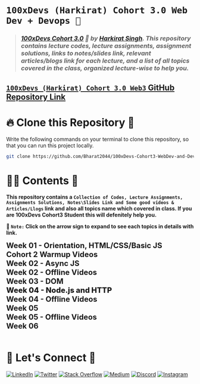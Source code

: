 # **`100xDevs (Harkirat) Cohort 3.0 Web Dev + Devops 🚀`**

> ### _[100xDevs Cohort 3.0](https://app.100xdevs.com/) 🚀 by [Harkirat Singh](https://x.com/kirat_tw). This repository contains lecture codes, lecture assignments, assignment solutions, links to notes/slides link, relevant articles/blogs link for each lecture, and a list of all topics covered in the class, organized lecture-wise to help you._

## [`100xDevs (Harkirat) Cohort 3.0 Web3` GitHub Repository Link](https://github.com/Bharat2044/100xDevs-Cohort3-Web3)

# 🔥 **Clone this Repository** 💫

Write the following commands on your terminal to clone this repository, so that you can run this project locally.

```bash
git clone https://github.com/Bharat2044/100xDevs-Cohort3-WebDev-and-Devops.git
```

# 👨‍💻 **Contents** 👀

**This repository contains a `Collection of Codes, Lecture Assignments, Assignments Solutions, Notes\Slides Link and Some good videos & Articles/Llogs` link and also all topics name which covered in class. If you are 100xDevs Cohort3 Student this will defenitely help you.**

**📌 `Note:` Click on the arrow sign to expand to see each topics in details with link.**

<details>
<summary style="display: inline; font-size: 20px; font-weight: 700; cursor: pointer;" title="Click on me to Expand">Week 01 - Orientation, HTML/CSS/Basic JS</summary>

## 📚 [ Week 01 - Orientation, HTML/CSS/Basic JS](./Week%2001%20-%20Orientation,%20HTML,CSS,Basic%20JS/)

### 💻 [**1.1 - Web Dev + Devops Orientation**](./Week%2001%20-%20Orientation,%20HTML,CSS,Basic%20JS/1.1%20-%20Web%20Dev%20+%20Devops%20Orientation/)

> **`Topics Covered:` HTML Basic -** Tags, Attributes, title, body, div, span, h1-h6, b, i, u, br, a, center, img, input, button... & **CSS Basic -** inline css, external css, color, background-color, selectors, class, id, font-size, font-weigth, border, padding, margin, flexbox... & **Build some part of VS Code Landing Page**.

-   👨‍💻 [**Lecture Codes**](./Week%2001%20-%20Orientation,%20HTML,CSS,Basic%20JS/1.1%20-%20Web%20Dev%20+%20Devops%20Orientation/Lecture%20Codes/)
-   📖 [**Notes/Slides & Articles/Blogs Link**](./Week%2001%20-%20Orientation,%20HTML,CSS,Basic%20JS/1.1%20-%20Web%20Dev%20+%20Devops%20Orientation/1.1%20-%20Web%20Dev%20+%20Devops%20Orientation%20Notes.md)
-   📝 [**Lecture Assignment**](./Week%2001%20-%20Orientation,%20HTML,CSS,Basic%20JS/1.1%20-%20Web%20Dev%20+%20Devops%20Orientation/1.1%20-%20Web%20Dev%20+%20Devops%20Orientation%20Assignment.md)
-   🖥️ [**Assignment Solution**](./Week%2001%20-%20Orientation,%20HTML,CSS,Basic%20JS/1.1%20-%20Web%20Dev%20+%20Devops%20Orientation/Assignment%20Solution/)
    -   [VS Code Landing Page Clone Live Link 🚀](https://vscode-clone-bharat.vercel.app/)

### 💻 [**1.2 - Basics of JavaScript**](./Week%2001%20-%20Orientation,%20HTML,CSS,Basic%20JS/1.2%20-%20Basics%20of%20JavaScript/)

> **`Topics Covered:` JavaScript Basic -** Interpreted, Compiled Time Language, Dynamically Typed, Single threaded, Multithreading, Garbage collector, JavaScript Synatx, Variables, var, let, const, datatypes, numer, string, boolean, operators, functions, if/else, loops, objects, arrays, array of objects, object of objects, problem solving and solved assignment problems.

-   👨‍💻 [**Lecture Codes**](./Week%2001%20-%20Orientation,%20HTML,CSS,Basic%20JS/1.2%20-%20Basics%20of%20JavaScript/Lecture%20Codes/)
-   📖 [**Notes/Slides & Articles/Blogs Link**](./Week%2001%20-%20Orientation,%20HTML,CSS,Basic%20JS/1.2%20-%20Basics%20of%20JavaScript/1.2%20-%20Basics%20of%20JavaScript%20Notes.md)
-   📝 [**Lecture Assignment**](./Week%2001%20-%20Orientation,%20HTML,CSS,Basic%20JS/1.2%20-%20Basics%20of%20JavaScript/1.2%20-%20Basics%20of%20JavaScript%20Assignment.md)
-   🖥️ [**Assignment Solution**](./Week%2001%20-%20Orientation,%20HTML,CSS,Basic%20JS/1.2%20-%20Basics%20of%20JavaScript/Assignment%20Solution/)
    -   [Zerodha Landing Page Clone Live Link 🚀](https://zerodha-clone-bharat.vercel.app/)

</details>

<details>
<summary style="display: inline; font-size: 20px; font-weight: 700; cursor: pointer;" title="Click on me to Expand">Cohort 2 Warmup Videos</summary>

## 📚 [Cohort 2 Warmup Videos](./Cohort%202%20Warmup%20Videos/)

> **`Topics Covered`: VS Code Installation & HTML Basic -** Tags, Attributes, Heading(h1-h6), div, span, title, body, head, p, img, a, input, button,b, br, center... & **CSS Basic -** Inline CSS, color, id, class, selector, color, background-color, font-size, font-weight, padding, margin, text-align, border, border-radius, box-shadow, float, flexbox & **Build Some Part of Zerodha Landing Page**.

-   💻 [**Intro, Setting up your IDE**](./Cohort%202%20Warmup%20Videos/1.%20Intro,%20Setting%20up%20your%20IDE/)
-   💻 [**Basic HTML (Tags and Attributes)**](./Cohort%202%20Warmup%20Videos/2.%20Basic%20HTML%20-%20Tags%20and%20Attributes/)
-   💻 [**Basic CSS**](./Cohort%202%20Warmup%20Videos/3.%20Basic%20CSS/)
-   📖 [**Notes/Slides & Articles/Blogs Link**](./Cohort%202%20Warmup%20Videos/Cohort%202%20Warmup%20Videos%20Notes.md)
-   📝 [**Lecture Assignment**](./Cohort%202%20Warmup%20Videos/Cohort%202%20Warmup%20Videos%20Assignment.md)
-   👨‍💻 [**Assignment Solution**](./Cohort%202%20Warmup%20Videos/Assignment%20Solution/)
    -   [Zerodha Landing Page Clone Live Link 🚀](https://zerodha-clone-bharat.vercel.app/)
    -   [Portfolio Returns Calculator Live Link 🚀](https://compound-interest-calculator-psi.vercel.app/)

</details>

<details>
<summary style="display: inline; font-size: 20px; font-weight: 700; cursor: pointer;" title="Click on me to Expand">Week 02 - Async JS</summary>

## 📚 [Week 02 - Async JS](./Week%2002%20-%20Async%20JS/)

### 💻 [**2.1 - Async JS**](./Week%2002%20-%20Async%20JS/2.1%20-%20Async%20JS/)

> **`Topics Covered:`** Synchronous, Asynchronous Code, I/O heavy operations, fs Module, fs.readFile, fs.readFileSync, I/O bound tasks vs CPU bound tasks, Functional Arguments, Callbacks, setTimeout, Call Stack... & Solve Some Problems.

-   👨‍💻 [**Lecture Codes**](./Week%2002%20-%20Async%20JS/2.1%20-%20Async%20JS/Lecture%20Codes/)
-   📖 [**Notes/Slides & Articles/Blogs Link**](./Week%2002%20-%20Async%20JS/2.1%20-%20Async%20JS/2.1%20-%20Async%20JS%20Notes.md)
-   📝 [**Lecture Assignment**](./Week%2002%20-%20Async%20JS/2.1%20-%20Async%20JS/2.1%20-%20Async%20JS%20Assignment.md)
-   🖥️ [**Assignment Solution**](./Week%2002%20-%20Async%20JS/2.1%20-%20Async%20JS/Assignment%20Solution/)

### 💻 [**2.2 - Promises**](./Week%2002%20-%20Async%20JS/2.2%20-%20Promises/)

> **`Topics Covered:`** Class and Object, Date & Map Class, Callback, setTimeOut, Promise Class, Creating promisified version of fs.readFile and Solve Some Problems.

-   👨‍💻 [**Lecture Codes**](./Week%2002%20-%20Async%20JS/2.2%20-%20Promises/Lecture%20Codes/)
-   📖 [**Notes/Slides & Articles/Blogs Link**](./Week%2002%20-%20Async%20JS/2.2%20-%20Promises/2.2%20-%20Promises%20Notes.md)
-   📝 [**Lecture Assignment**](./Week%2002%20-%20Async%20JS/2.2%20-%20Promises/2.2%20-%20Promises%20Assignment.md)
-   🖥️ [**Assignment Solution**](./Week%2002%20-%20Async%20JS/2.2%20-%20Promises/Assignment%20Solution/)

</details>

<details>
<summary style="display: inline; font-size: 20px; font-weight: 700; cursor: pointer;" title="Click on me to Expand">Week 02 - Offline Videos</summary>

## 📚 [Week 02 - Offline Videos](./Week%2002%20-%20Offline%20Videos/)

> **`Topics Covered:`** Node.js Installation, Linux Command Basic and Advanced(cd, pwd, ls, touch, mkdir, rm, mv, cat, cp, chmod, echo, head, tail, |, wc, grep, history), Bash Scripting, Vim Editor, How to solve Assignment, Solve Basic CSS Assignment, VSCode Landing Page, Callback Hell, setTimeout(), async/await, Promisified Version of readFile using async/await and Solved Some Problems

-   💻 [**1. Bash and Terminals (Basics)**](<./Week%2002%20-%20Offline%20Videos/1.%20Bash%20and%20Terminals%20(Basics)>)
-   💻 [**2. Bash Advance (Laisha)**](./Week%2002%20-%20Offline%20Videos/2.%20Bash%20Advance/)
-   💻 [**3. Installing Node.js, How to solve an assignment**](./Week%2002%20-%20Offline%20Videos/3.%20Installing%20Node.js,%20How%20to%20solve%20an%20assignment/)
-   💻 [**4. Solving VSCode Assignment**](./Week%2002%20-%20Offline%20Videos/4.%20Solving%20VSCode%20Assignment/)
-   💻 [**5. Callback hell, Rejects and async-await**](./Week%2002%20-%20Offline%20Videos/5.%20Callback%20hell,%20Rejects%20and%20async-await/)
-   📖 [**Notes/Slides & Articles/Blogs Link**](./Week%2002%20-%20Offline%20Videos/Week%2002%20-%20Offline%20Videos%20Notes.md)
-   📝 [**Lecture Assignment**](./Week%2002%20-%20Offline%20Videos/Week%2002%20-%20Offline%20Videos%20Assignment.md)
-   🖥️ [**Assignment Solution**](./Week%2002%20-%20Offline%20Videos/Assignment%20Solution/)
    -   [Whole Page of VS Code Clone Live Link 🚀](https://vscode-clone-bharat.vercel.app/)
-   📒[**Cohort 3.0 - GitHub Assignment Repository Link**](https://github.com/100xdevs-cohort-3/assignments)

</details>

<details>
<summary style="display: inline; font-size: 20px; font-weight: 700; cursor: pointer;" title="Click on me to Expand">Week 03 - DOM</summary>

## 📚 [Week 03 - DOM](./Week%2003%20-%20DOM/)

### 💻 [**3.1 - DOM Simple**](./Week%2003%20-%20DOM/3.1%20-%20DOM%20Simple/)

> **`Topics Covered:`** What is DOM, Why DOM, Static HTML, Dynamic HTML, Fetching Elements(querySelector, querySelectorAll, getElementById, getElementByClassName, getElementsByClassName), Updating elements(Create Stop Watch), Deleting elements(removeChild), Adding elements(createElement, appendChild) and Build Simple Todo App.

-   👨‍💻 [**Lecture Codes**](./Week%2003%20-%20DOM/3.1%20-%20DOM%20Simple/Lecture%20Codes/)
-   📖 [**Notes/Slides & Articles/Blogs Link**](./Week%2003%20-%20DOM/3.1%20-%20DOM%20Simple/Week%2003%20-%20DOM%20Manipulation%20Notes.md)
-   📝 [**Lecture Assignment**](./Week%2003%20-%20DOM/3.1%20-%20DOM%20Simple/Week%2003%20-%20DOM%20Manipulation%20Assignment.md)
-   🖥️ [**Assignment Solution**](./Week%2003%20-%20DOM/3.1%20-%20DOM%20Simple/Assignment%20Solution/)
    -   [Todo App using JavaScript Live Link 🚀](https://todo-list-bharat.vercel.app/)

### 💻 [**3.2 - DOM Advance**](./Week%2003%20-%20DOM/3.2%20-%20DOM%20Advance/)

> **`Topics Covered:`** Complex DOM Manipulation, State Derived Frontends, State Derived Rendering, Component, State variable, render, and Build Simple Todo App with Add, Update and Delete Functionality.

-   👨‍💻 [**Lecture Codes**](./Week%2003%20-%20DOM/3.2%20-%20DOM%20Advance/Lecture%20Codes/)
-   📖 [**Notes/Slides & Articles/Blogs Link**](./Week%2003%20-%20DOM/3.2%20-%20DOM%20Advance/3.2%20-%20DOM%20Advance%20Notes.md)
-   📝 [**Lecture Assignment**](./Week%2003%20-%20DOM/3.2%20-%20DOM%20Advance/3.2%20-%20DOM%20Advance%20Assignment.md)
-   🖥️ [**Assignment Solution**](./Week%2003%20-%20DOM/3.2%20-%20DOM%20Advance/Assignment%20Solution/)
    -   [Todo App using ReactJS Live Link 🚀](https://todo-list2-bharat.vercel.app/)

</details>

<details>
<summary style="display: inline; font-size: 20px; font-weight: 800; cursor: pointer;" title="Click on me to Expand">Week 04 - Node.js and HTTP</summary>

## 📚 [Week 04 - Node.js and HTTP](./Week%2004%20-%20Node.js%20and%20HTTP/)

### 💻 [**4.1 - Node.js, Bun and JS Runtimes**](./Week%2004%20-%20Node.js%20and%20HTTP/4.1%20-%20Node.js,%20Bun%20and%20JS%20Runtimes/)

> **`Topics Covered:`** What is Node.js, V8 Engine, Bun JavaScript Runtime, Node.js Project, npm, chalk module, Internal and External Packages, `package.json` & `package-lock.json` file & Solved Some Problems.

-   👨‍💻 [**Lecture Codes**](./Week%2004%20-%20Node.js%20and%20HTTP/4.1%20-%20Node.js,%20Bun%20and%20JS%20Runtimes/Lecture%20Codes/)
-   📖 [**Notes/Slides & Articles/Blogs Link**](./Week%2004%20-%20Node.js%20and%20HTTP/4.1%20-%20Node.js,%20Bun%20and%20JS%20Runtimes/4.1%20-%20Node.js,%20Bun%20and%20JS%20Runtimes%20Notes.md)
-   📝 [**Lecture Assignment**](./Week%2004%20-%20Node.js%20and%20HTTP/4.1%20-%20Node.js,%20Bun%20and%20JS%20Runtimes/4.1%20-%20Node.js,%20Bun%20and%20JS%20Runtimes%20Assignment.md)
-   🖥️ [**Assignment Solution**](./Week%2004%20-%20Node.js%20and%20HTTP/4.1%20-%20Node.js,%20Bun%20and%20JS%20Runtimes/Assignment%20Solution/)

### 💻 [**4.2 - HTTP Servers**](./Week%2004%20-%20Node.js%20and%20HTTP/4.2%20-%20HTTP%20Servers/)

> **`Topics Covered:`** HTTP Protocols, Request Response Model, Ports, Methods (GET, POST, PUT, DELETE), Response, Status Code, (2xx, 3xx, 4xx, 5xx), Body, Routes, Headers, Clients (Browser & Postman) and Created our First HTTP Server using Express.

-   👨‍💻 [**Lecture Codes**](./Week%2004%20-%20Node.js%20and%20HTTP/4.2%20-%20HTTP%20Servers/Lecture%20Codes/)
-   📖 [**Notes/Slides & Articles/Blogs Link**](./Week%2004%20-%20Node.js%20and%20HTTP/4.2%20-%20HTTP%20Servers/4.2%20-%20HTTP%20Servers%20Notes.md)
-   📝 [**Lecture Assignment**](./Week%2004%20-%20Node.js%20and%20HTTP/4.2%20-%20HTTP%20Servers/4.2%20-%20HTTP%20Servers%20Assignment.md)
-   🖥️ [**Assignment Solution**](./Week%2004%20-%20Node.js%20and%20HTTP/4.2%20-%20HTTP%20Servers/Assignment%20Solution/)

</details>

<details>
<summary style="display: inline; font-size: 20px; font-weight: 700; cursor: pointer;" title="Click on me to Expand">Week 04 - Offline Videos

</summary>

## 📚 [Week 04 - Offline Videos](./Week%2004%20-%20Offline%20Videos/)

> **`Topics Covered:`** What and Why express?, Create HTTP Server using Express, Request Methods(GET, POST, PUT, DELETE) Status Code(200, 404, 500, 411, 403), Create Hospital Game Backend. What and Why is Middleware? and Solved Some Problems.

-   💻 [**Express and HTTP Server | Postman**](./Week%2004%20-%20Offline%20Videos/1.%20Express%20and%20HTTP%20Server,%20Postman/)
-   💻 [**Middleware**](./Week%2004%20-%20Offline%20Videos/2.%20Middleware/)
-   📖 [**Notes/Slides & Articles/Blogs Link**](./Week%2004%20-%20Offline%20Videos/Week%2004%20-%20Offline%20Videos%20Notes.md)
-   📝 [**Lecture Assignment**](./Week%2004%20-%20Offline%20Videos/Week%2004%20-%20Offline%20Videos%20Assignment.md)
-   👨‍💻 [**Assignment Solution**](./Week%2004%20-%20Offline%20Videos/Assignment%20Solution/)

</details>

<details>
<summary style="display: inline; font-size: 20px; font-weight: 700; cursor: pointer;" title="Click on me to Expand">Week 05</summary>

## 📚 [Week 05](./Week%2005/)

### 💻 [**5.1 - Headers, Query params and Express**](./Week%2005/5.1%20-%20Headers,%20Query%20params%20and%20Express/)

> **`Topics Covered:`** Recap Last Week(Domain name/IP, Port, Methods, Plaintext vs JSON vs HTML response, Status Codes, Body, Routes, Express), Headers, Fetch API in the Browser, Axios, Query params, Creating our own HTTP Server using Express.

-   👨‍💻 [**Lecture Codes**](./Week%2005/5.1%20-%20Headers,%20Query%20params%20and%20Express/Lecture%20Codes/)
-   📖 [**Notes/Slides & Articles/Blogs Link**](./Week%2005/5.1%20-%20Headers,%20Query%20params%20and%20Express/5.1%20-%20Headers,%20Query%20params%20and%20Express%20Notes.md)
-   📝 [**Lecture Assignment**](./Week%2005/5.1%20-%20Headers,%20Query%20params%20and%20Express/5.1%20-%20Headers,%20Query%20params%20and%20Express%20Assignment.md)
-   🖥️ [**Assignment Solution**](./Week%2005/5.1%20-%20Headers,%20Query%20params%20and%20Express/Assignment%20Solution/)

### 💻 [**5.2 - Middlewares and Cors**](./Week%2005//5.2%20-%20Middlewares%20and%20Cors/)

> **`Topics Covered:`** What and Why Middlewares and How it works?, Route specific middlewares, Inline and Global Middlewares, Commonly used middlewares(`express.json()`, `bodyParser.json()`), `CORS` - Cross origin resource sharing, Why CORS? and Solved Some Problems.

-   👨‍💻 [**Lecture Codes**](./Week%2005//5.2%20-%20Middlewares%20and%20Cors/Lecture%20Codes/)
-   📖 [**Notes/Slides & Articles/Blogs Link**](./Week%2005//5.2%20-%20Middlewares%20and%20Cors/5.2%20-%20Middlewares%20and%20Cors%20Notes.md)
-   📝 [**Lecture Assignment**](./Week%2005//5.2%20-%20Middlewares%20and%20Cors/5.2%20-%20Middlewares%20and%20Cors%20Assignment.md)
-   🖥️ [**Assignment Solution**](./Week%2005//5.2%20-%20Middlewares%20and%20Cors/Assignment%20Solution/)

</details>

<details>
<summary style="display: inline; font-size: 20px; font-weight: 700; cursor: pointer;" title="Click on me to Expand">Week 05 - Offline Videos

</summary>

## 📚 [Week 05 - Offline Videos](./Week%2005%20-%20Offline%20Videos/)

> **`Topics Covered:`** Git & GitHub in details, Arrow Functions, map(), reduce(), fetch API, Axios Library, GET, POST, PUT, DELETE request and solved som problems.

-   💻 [**Git and Github**](./Week%2005%20-%20Offline%20Videos/1.%20Git%20and%20Github/)
-   💻 [**Map, Filter and Arrow fns**](./Week%2005%20-%20Offline%20Videos/2.%20Map,%20Filter%20and%20Arrow%20fns/)
-   💻 [**Axios vs Fetch**](./Week%2005%20-%20Offline%20Videos/3.%20Axios%20vs%20Fetch/)
-   📖 [**Notes/Slides & Articles/Blogs Link**](./Week%2005%20-%20Offline%20Videos/Week%2005%20-%20Offline%20Videos%20Notes.md)
-   📝 [**Lecture Assignment**](./Week%2005%20-%20Offline%20Videos/Week%2005%20-%20Offline%20Videos%20Assignment.md)
-   👨‍💻 [**Assignment Solution**](./Week%2005%20-%20Offline%20Videos/Assignment%20Solution/)

</details>

<details>
<summary style="display: inline; font-size: 20px; font-weight: 700; cursor: pointer;" title="Click on me to Expand">Week 06</summary>

## 📚 [Week 06](./Week%2006/)

### 💻 [**6.1 - HTTP Deep Dive**](./Week%2006/6.1%20-%20HTTP%20Deep%20Dive/)

> **`Topics Covered:`** What is authentication?, Auth workflow, Create an express app, Tokens and JWT (JSON Web tokens) based authentication, Tokens vs JWTs, Authorization header.

-   👨‍💻 [**Lecture Codes**](./Week%2006/6.1%20-%20HTTP%20Deep%20Dive/Lecture%20Codes/)
-   📖 [**Notes/Slides & Articles/Blogs Link**](./Week%2006/6.1%20-%20HTTP%20Deep%20Dive/6.1%20-%20HTTP%20Deep%20Dive%20Notes.md)
-   📝 [**Lecture Assignment**](./Week%2006/6.1%20-%20HTTP%20Deep%20Dive/6.1%20-%20HTTP%20Deep%20Dive%20Assignment.md)
-   🖥️ [**Assignment Solution**](./Week%2006/6.1%20-%20HTTP%20Deep%20Dive/Assignment%20Solution/)

### 💻 [**6.2 - Auth and Connecting FE to BE**](./Week%2006/6.2%20-%20Auth%20and%20Connecting%20FE%20to%20BE/)

> **`Topics Covered:`** Revision of Week 6.1, Auth Middleware, logger request, LocalStorage, Connecting Frontend with Backend for Auth App...

-   👨‍💻 [**Lecture Codes**](./Week%2006/6.2%20-%20Auth%20and%20Connecting%20FE%20to%20BE/Lecture%20Codes/)
-   📖 [**Notes/Slides & Articles/Blogs Link**](./Week%2006/6.2%20-%20Auth%20and%20Connecting%20FE%20to%20BE/6.2%20-%20Auth%20and%20Connecting%20FE%20to%20BE%20Notes.md)
-   📝 [**Lecture Assignment**](./Week%2006/6.2%20-%20Auth%20and%20Connecting%20FE%20to%20BE/6.2%20-%20Auth%20and%20Connecting%20FE%20to%20BE%20Assignment.md)
-   🖥️ [**Assignment Solution**](./Week%2006/6.2%20-%20Auth%20and%20Connecting%20FE%20to%20BE/Assignment%20Solution/)

</details>

<br />

# 🔗 **Let's Connect** 🤝

[![LinkedIn](https://img.shields.io/badge/LinkedIn-%230077B5.svg?logo=linkedin&logoColor=white)](https://www.linkedin.com/in/bharat2044/)
[![Twitter](https://img.shields.io/badge/Twitter-%231DA1F2.svg?logo=Twitter&logoColor=white)](https://twitter.com/bharat__2044)
[![Stack Overflow](https://img.shields.io/badge/-Stackoverflow-FE7A16?logo=stack-overflow&logoColor=white)](https://stackoverflow.com/users/21453213/bharat2044)
<a href='https://medium.com/@Bharat2044' target="_blank"><img alt='Medium' src='https://img.shields.io/badge/Medium-100000?style=plastic&logo=Medium&logoColor=000000&labelColor=475AC7&color=475AC7'/></a>
[![Discord](https://img.shields.io/badge/Discord-%237289DA.svg?logo=discord&logoColor=white)](https://discordapp.com/users/1202345957216231446)
[![Instagram](https://img.shields.io/badge/Instagram-%23E4405F.svg?logo=Instagram&logoColor=white)](https://www.instagram.com/bharat__2044)
